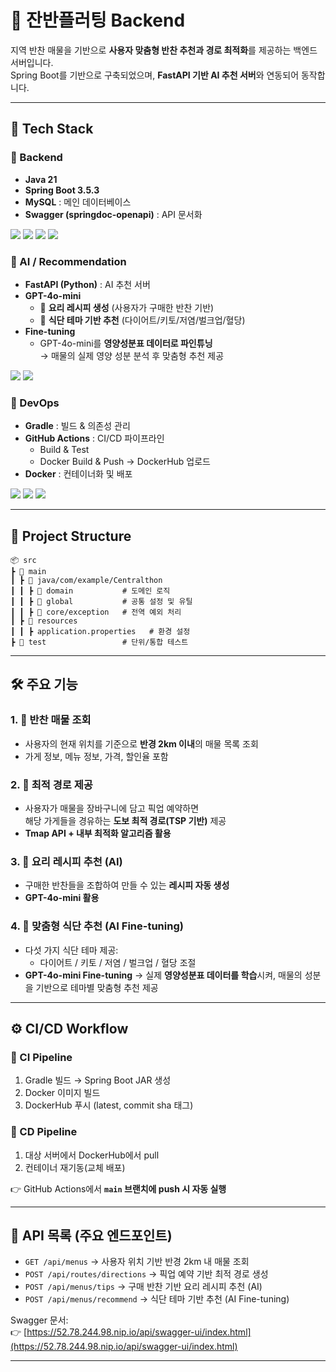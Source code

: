 # 🍱 잔반플러팅 Backend

지역 반찬 매물을 기반으로 **사용자 맞춤형 반찬 추천과 경로 최적화**를 제공하는 백엔드 서버입니다.  
Spring Boot를 기반으로 구축되었으며, **FastAPI 기반 AI 추천 서버**와 연동되어 동작합니다.

---

## 🚀 Tech Stack

### 🔹 Backend
- **Java 21**
- **Spring Boot 3.5.3**
- **MySQL** : 메인 데이터베이스
- **Swagger (springdoc-openapi)** : API 문서화

<img src="https://img.shields.io/badge/Java%2021-007396?style=flat-square&logo=java&logoColor=white" /> <img src="https://img.shields.io/badge/Spring%20Boot%203.5.3-6DB33F?style=flat-square&logo=springboot&logoColor=white" /> <img src="https://img.shields.io/badge/MySQL-4479A1?style=flat-square&logo=mysql&logoColor=white" /> <img src="https://img.shields.io/badge/Swagger-85EA2D?style=flat-square&logo=swagger&logoColor=black" />


### 🔹 AI / Recommendation
- **FastAPI (Python)** : AI 추천 서버
- **GPT-4o-mini**
    - 🍳 **요리 레시피 생성** (사용자가 구매한 반찬 기반)
    - 🥗 **식단 테마 기반 추천** (다이어트/키토/저염/벌크업/혈당)
- **Fine-tuning**
    - GPT-4o-mini를 **영양성분표 데이터로 파인튜닝**  
      → 매물의 실제 영양 성분 분석 후 맞춤형 추천 제공

<img src="https://img.shields.io/badge/FastAPI-009688?style=flat-square&logo=fastapi&logoColor=white" /> <img src="https://img.shields.io/badge/GPT--4o%20mini-412991?style=flat-square&logo=openai&logoColor=white" />


### 🔹 DevOps
- **Gradle** : 빌드 & 의존성 관리
- **GitHub Actions** : CI/CD 파이프라인
    - Build & Test
    - Docker Build & Push → DockerHub 업로드
- **Docker** : 컨테이너화 및 배포

<img src="https://img.shields.io/badge/Gradle-023038?style=flat-square&logo=gradle&logoColor=white" /> <img src="https://img.shields.io/badge/GitHub%20Actions-2088FF?style=flat-square&logo=githubactions&logoColor=white" /> <img src="https://img.shields.io/badge/Docker-2496ED?style=flat-square&logo=docker&logoColor=white" />  


---

## 📂 Project Structure
```text
📦 src
┣ 📂 main
┃ ┣ 📂 java/com/example/Centralthon
┃ ┃ ┣ 📂 domain           # 도메인 로직 
┃ ┃ ┣ 📂 global           # 공통 설정 및 유틸
┃ ┃ ┣ 📂 core/exception   # 전역 예외 처리
┃ ┣ 📂 resources
┃ ┃ ┣ application.properties   # 환경 설정
┣ 📂 test                 # 단위/통합 테스트
```

---

## 🛠 주요 기능

### 1. 📍 반찬 매물 조회
- 사용자의 현재 위치를 기준으로 **반경 2km 이내**의 매물 목록 조회
- 가게 정보, 메뉴 정보, 가격, 할인율 포함

### 2. 🚶 최적 경로 제공
- 사용자가 매물을 장바구니에 담고 픽업 예약하면  
  해당 가게들을 경유하는 **도보 최적 경로(TSP 기반)** 제공
- **Tmap API + 내부 최적화 알고리즘 활용**

### 3. 🍳 요리 레시피 추천 (AI)
- 구매한 반찬들을 조합하여 만들 수 있는 **레시피 자동 생성**
- **GPT-4o-mini 활용**

### 4. 🥗 맞춤형 식단 추천 (AI Fine-tuning)
- 다섯 가지 식단 테마 제공:
    - 다이어트 / 키토 / 저염 / 벌크업 / 혈당 조절
- **GPT-4o-mini Fine-tuning** → 실제 **영양성분표 데이터를 학습**시켜, 매물의 성분을 기반으로 테마별 맞춤형 추천 제공

---

## ⚙️ CI/CD Workflow

### 🔹 CI Pipeline
1. Gradle 빌드 → Spring Boot JAR 생성
2. Docker 이미지 빌드
3. DockerHub 푸시 (latest, commit sha 태그)

### 🔹 CD Pipeline
1. 대상 서버에서 DockerHub에서 pull
2. 컨테이너 재기동(교체 배포)


👉 GitHub Actions에서 **`main` 브랜치에 push 시 자동 실행**

---

## 📌 API 목록 (주요 엔드포인트)

- `GET /api/menus` → 사용자 위치 기반 반경 2km 내 매물 조회
- `POST /api/routes/directions` → 픽업 예약 기반 최적 경로 생성
- `POST /api/menus/tips` → 구매 반찬 기반 요리 레시피 추천 (AI)
- `POST /api/menus/recommend` → 식단 테마 기반 추천 (AI Fine-tuning)

Swagger 문서:  
👉 [https://52.78.244.98.nip.io/api/swagger-ui/index.html](https://52.78.244.98.nip.io/api/swagger-ui/index.html)

---


